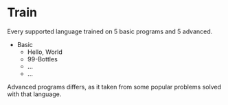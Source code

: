# Train

Every supported language trained
on 5 basic programs and 5 advanced.

* Basic
    * Hello, World
    * 99-Bottles
    * ...
    * ...
	
Advanced programs differs, as it taken from some popular problems solved with that language.
